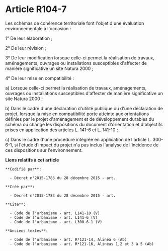 # Article R104-7

Les schémas de cohérence territoriale font l'objet d'une évaluation environnementale à l'occasion : 

1° De leur élaboration ; 

2° De leur révision ; 

3° De leur modification lorsque celle-ci permet la réalisation de travaux, aménagements, ouvrages ou installations
susceptibles d'affecter de manière significative un site Natura 2000 ; 

4° De leur mise en compatibilité : 

a) Lorsque celle-ci permet la réalisation de travaux, aménagements, ouvrages ou installations susceptibles d'affecter de
manière significative un site Natura 2000 ; 

b) Dans le cadre d'une déclaration d'utilité publique ou d'une déclaration de projet, lorsque la mise en compatibilité porte
atteinte aux orientations définies par le projet d'aménagement et de développement durables du schéma ou change les
dispositions du document d'orientation et d'objectifs prises en application des articles L. 141-6 et L. 141-10 ; 

c) Dans le cadre d'une procédure intégrée en application de l'article L. 300-6-1, si l'étude d'impact du projet n'a pas
inclus l'analyse de l'incidence de ces dispositions sur l'environnement.

**Liens relatifs à cet article**

	**Codifié par**:

	  - Décret n°2015-1783 du 28 décembre 2015 - art.

	**Créé par**:

	  - Décret n°2015-1783 du 28 décembre 2015 - art.

	**Cite**:

	  - Code de l'urbanisme - art. L141-10 (V)
	  - Code de l'urbanisme - art. L141-6 (V)
	  - Code de l'urbanisme - art. L300-6-1 (V)

	**Anciens textes**:

	  - Code de l'urbanisme - art. R*121-14, Alinéa 6 (Ab)
	  - Code de l'urbanisme - art. R*121-16, Alinéas 1,2 et 3 à 5 (Ab)
